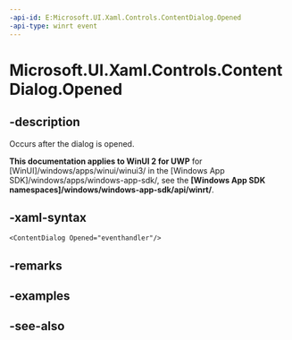 ```yaml
---
-api-id: E:Microsoft.UI.Xaml.Controls.ContentDialog.Opened
-api-type: winrt event
---
```


<!-- Event syntax
public event Windows.Foundation.TypedEventHandler Opened<Windows.UI.Xaml.Controls.ContentDialog,  Windows.UI.Xaml.Controls.ContentDialogOpenedEventArgs>
-->

# Microsoft.UI.Xaml.Controls.ContentDialog.Opened

## -description
Occurs after the dialog is opened.

**This documentation applies to WinUI 2 for UWP** for [WinUI]/windows/apps/winui/winui3/ in the [Windows App SDK]/windows/apps/windows-app-sdk/, see the **[Windows App SDK namespaces]/windows/windows-app-sdk/api/winrt/**.

## -xaml-syntax
```xaml
<ContentDialog Opened="eventhandler"/>
```


## -remarks

## -examples

## -see-also
